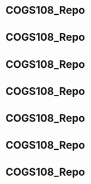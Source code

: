 # COGS108_Repo
# COGS108_Repo
# COGS108_Repo
# COGS108_Repo
# COGS108_Repo
# COGS108_Repo
# COGS108_Repo
